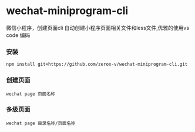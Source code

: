 # wechat-miniprogram-cli
微信小程序，创建页面cli
自动创建小程序页面相关文件和less文件,优雅的使用vs code 编码
### 安装
 `npm install git+https://github.com/zerox-v/wechat-miniprogram-cli.git`

 ### 创建页面
  `wechat page 页面名称`

### 多级页面 
`wechat page 目录名称/页面名称`